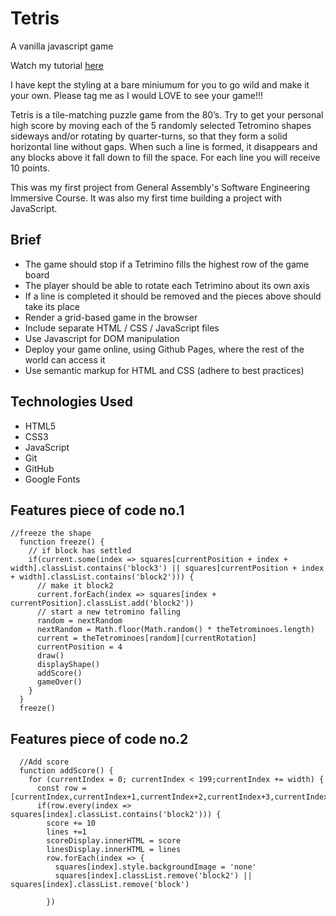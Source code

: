 # Tetris
A vanilla javascript game

Watch my tutorial [here](https://www.youtube.com/watch?v=GWPGz9hrVMk)

I have kept the styling at a bare miniumum for you to go wild and make it your own. Please tag me as I would LOVE to see your game!!!

Tetris is a tile-matching puzzle game from the 80’s. Try to get your personal high score by moving each of the 5 randomly selected Tetromino shapes sideways and/or rotating by quarter-turns, so that they form a solid horizontal line without gaps. When such a line is formed, it disappears and any blocks above it fall down to fill the space. For each line you will receive 10 points.
 
This was my first project from General Assembly's Software Engineering Immersive Course. It was also my first time building a project with JavaScript.




<h2>Brief</h2>
 
* The game should stop if a Tetrimino fills the highest row of the game board
* The player should be able to rotate each Tetrimino about its own axis
* If a line is completed it should be removed and the pieces above should take its place
* Render a grid-based game in the browser
* Include separate HTML / CSS / JavaScript files
* Use Javascript for DOM manipulation
* Deploy your game online, using Github Pages, where the rest of the world can access it
* Use semantic markup for HTML and CSS (adhere to best practices)

<h2>Technologies Used</h2>

* HTML5
* CSS3
* JavaScript
* Git
* GitHub
* Google Fonts

<h2>Features piece of code no.1</h2>


```
//freeze the shape
  function freeze() {
    // if block has settled
    if(current.some(index => squares[currentPosition + index + width].classList.contains('block3') || squares[currentPosition + index + width].classList.contains('block2'))) {
      // make it block2
      current.forEach(index => squares[index + currentPosition].classList.add('block2'))
      // start a new tetromino falling
      random = nextRandom
      nextRandom = Math.floor(Math.random() * theTetrominoes.length)
      current = theTetrominoes[random][currentRotation]
      currentPosition = 4
      draw()
      displayShape()
      addScore()
      gameOver()
    }
  }
  freeze()

```

<h2>Features piece of code no.2</h2>


```
  //Add score
  function addScore() {
    for (currentIndex = 0; currentIndex < 199;currentIndex += width) {
      const row = [currentIndex,currentIndex+1,currentIndex+2,currentIndex+3,currentIndex+4,currentIndex+5,currentIndex+6,currentIndex+7,currentIndex+8,currentIndex+9]
      if(row.every(index => squares[index].classList.contains('block2'))) {
        score += 10
        lines +=1
        scoreDisplay.innerHTML = score
        linesDisplay.innerHTML = lines
        row.forEach(index => {
          squares[index].style.backgroundImage = 'none'
          squares[index].classList.remove('block2') || squares[index].classList.remove('block')

        })

```
